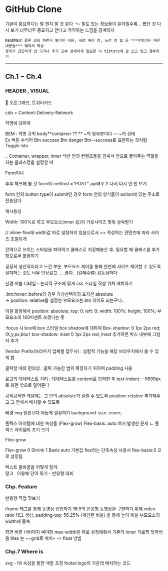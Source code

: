 # GitHub Clone

기본이 중요하다는 말 뭔지 알 것 같다 ㄱ-
밀도 있는 정보들이 쏟아질수록 .. 봤던 것 다시 보기 너무너무 중요하고 안다고 착각하는 느낌을 경계하자

```
README로 클론 코딩 하면서 복기한 내용, 새로 배운 점, 느낀 점 팁 등 ***무엇이든 배운 내용들*** 엮어서 작성
정리가 간단하게 안 되거나 추가 공부 상세하게 필요할 시 tistory에 글 쓰고 링크 첨부하기
```

---

## Ch.1 ~ Ch.4

### HEADER , VISUAL

:book: 오픈그래프, 트위터카드

cdn = Content-Delivery-Network

작명에 대하여

BEM : 작명 규칙
body**container ??
** ~의 일부분이다
— ~의 상태  
Ex 버튼 수식어
Btn success
Btn danger
Btn--success로 표현하는 것처럼
Toggle-btn

.. Container, wrapper, inner
섹션 안의 컨텐츠들을 감싸서 안으로 몰아주는 역할을 하는 클래스명을 설정할 때

Form이나

추후 체크해 볼 것
form의 method ="POST" api배우고 나서 다시 한 번 보기

form 안의 button type이 submit인 경우 form 안의 양식들이 action에 있는 주소로 전송된다

재사용성

Width: 100%로 하고 부모요소(inner 등)의 가로사이즈 맞춰 상속받기

// inline-flex에 width값 따로 설정하지 않음으로서
=> 작성하는 컨텐츠에 따라 사이즈 조절되게

전역으로 쓰이는 스타일을 파악하고 클래스로 지정해놓은 후, 필요할 때 클래스를 추가함으로써 활용하기

굉장히 생산적이라고 느낀 부분. 부모요소 제어를 통해 한번에 사이즈 제어할 수 있도록 설계하는 것도 너무 인상깊고 …..좋다.. (김혜수짤) 감동심하다

신경 써볼 디테일 -
논리적 구조에 맞게 css 스타일 작성 위치 배치하기

.btn:hover::before의 경우
가상선택자의 포지션 absolute  
-> position: relative를 설정한 부모요소는.btn 이어도 되는구나..

이걸 활용해서
position: absolute;
top: 0;
left: 0;
width: 100%;
height: 100%;
부모요소의 100퍼센트 쓰겠다는 뜻

:focus 시 box에 box 스타일
box shadow에 대하여
Box-shadow: 0 1px 2px red;
(X,y,px,blur)
box-shadow: inset 0 1px 2px red;
Inset 추가하면 박스 내부에 그림자 추가

Vendor Prefix(브라우저 업체별 접두사) : 실험적 기능을 해당 브라우저에서 쓸 수 있게 함

클릭할 때의 편의성 : 클릭 가능한 범위 확장하기 위하여 padding 사용

로고의 대체텍스트 처리 :
대체텍스트를 content로 입력한 후
text-indent : -9999px 로 화면 밖으로 밀어준다

큼직큼직한 개념에는 그 안의 absolute가 걸릴 수 있도록 position: relative 추가해주고 그 안에서 배치할 수 있도록

배경 img 원본보다 어둡게 설정하기
background-size: cover;

플렉스 아이템에 대한 속성들 (Flex-grow)
Flex-basis: auto 여서 발생한 문제
ㄴ 플렉스 아이템의 초기 크기

Flex-grow

Flex-grow 0
Shrink 1
Basis auto
기본값
flex라는 단축속성 사용시 flex-basis:0 으로 설정됨

텍스트 줄바꿈을 어떻게 할까:
<br>말고 &nbsp; 이용해 단어 묶기 - 반응형 대비

### Chp. Feature

반응형 작업 맛보기

iframe 태그를 통해 동영상 삽입하기
16:9의 반응형 동영상을 구현하기 위해 video-ratio 태그 생성,
padding-top: 56.25% (계산한 비율) 을 통해 높이 비율 부모요소의 width에 종속

화면 바깥 너비까지 써야함
max-width을 따로 설정해줘서 기존의 inner 가로폭 덮어씌움
tiles 는 ~~grid로 배치~ -> float 방법

### Chp.7 Where is

svg - fill 속성을 통한 색깔 조정
footer.logo의 가운데 배치하는 코드
